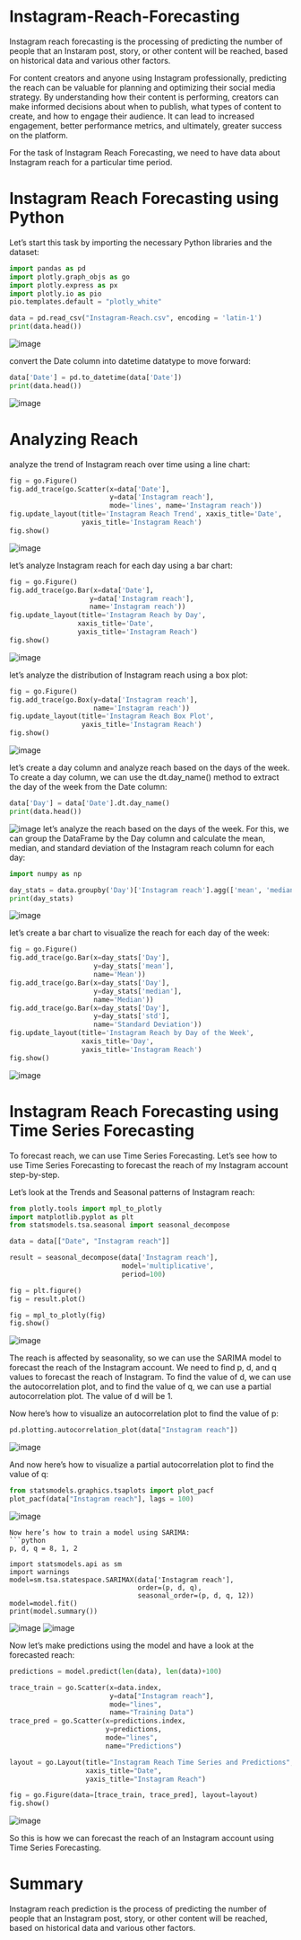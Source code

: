 # Instagram-Reach-Forecasting

Instagram reach forecasting is the processing of predicting the number of people that an
Instaram post, story, or other content will be reached, based on historical data and various other factors.

For content creators and anyone using Instagram professionally, predicting the reach can be valuable for planning and optimizing their social media strategy. By understanding how their 
content is performing, creators can make informed decisions about when to publish, what types 
of content to create, and how to engage their audience. It can lead to increased engagement,
better performance metrics, and ultimately, greater success on the platform.

For the task of Instagram Reach Forecasting, we need to have data about Instagram reach for a particular time period.

# Instagram Reach Forecasting using Python
Let’s start this task by importing the necessary Python libraries and the dataset:

```python
import pandas as pd
import plotly.graph_objs as go
import plotly.express as px
import plotly.io as pio
pio.templates.default = "plotly_white"

data = pd.read_csv("Instagram-Reach.csv", encoding = 'latin-1')
print(data.head())
```
![image](https://github.com/santhoshkrishnan30/Instagram-Reach-Forecasting/assets/145760700/103c660e-b2a6-48f8-a69a-5001d568a061)

convert the Date column into datetime datatype to move forward:
```python
data['Date'] = pd.to_datetime(data['Date'])
print(data.head())
```
![image](https://github.com/santhoshkrishnan30/Instagram-Reach-Forecasting/assets/145760700/b1df1c5e-95b0-4bf0-bfd4-d9aba3a7c3fb)

# Analyzing Reach

analyze the trend of Instagram reach over time using a line chart:

```python
fig = go.Figure()
fig.add_trace(go.Scatter(x=data['Date'], 
                         y=data['Instagram reach'], 
                         mode='lines', name='Instagram reach'))
fig.update_layout(title='Instagram Reach Trend', xaxis_title='Date', 
                  yaxis_title='Instagram Reach')
fig.show()
```
![image](https://github.com/santhoshkrishnan30/Instagram-Reach-Forecasting/assets/145760700/5d7b2b52-bb4f-4f41-853f-8e95de7ebef3)

 let’s analyze Instagram reach for each day using a bar chart:

 ```python
fig = go.Figure()
fig.add_trace(go.Bar(x=data['Date'], 
                     y=data['Instagram reach'], 
                     name='Instagram reach'))
fig.update_layout(title='Instagram Reach by Day', 
                  xaxis_title='Date', 
                  yaxis_title='Instagram Reach')
fig.show()
```
![image](https://github.com/santhoshkrishnan30/Instagram-Reach-Forecasting/assets/145760700/56d1c069-0656-4d91-b78d-8e6f4c3616e4)

let’s analyze the distribution of Instagram reach using a box plot:

```python
fig = go.Figure()
fig.add_trace(go.Box(y=data['Instagram reach'], 
                     name='Instagram reach'))
fig.update_layout(title='Instagram Reach Box Plot', 
                  yaxis_title='Instagram Reach')
fig.show()
```
![image](https://github.com/santhoshkrishnan30/Instagram-Reach-Forecasting/assets/145760700/96447a75-eac3-48b2-8022-77f10eca2e23)

let’s create a day column and analyze reach based on the days of the week. To create a day column, we can use the dt.day_name() method to extract the day of the week from the Date column:

```python
data['Day'] = data['Date'].dt.day_name()
print(data.head())
```
![image](https://github.com/santhoshkrishnan30/Instagram-Reach-Forecasting/assets/145760700/34de10b5-2bf0-411f-9662-190bfe146af4)
let’s analyze the reach based on the days of the week. For this, we can group the DataFrame by the Day column and calculate the mean, median, and standard deviation of the Instagram reach column for each day:

```python
import numpy as np

day_stats = data.groupby('Day')['Instagram reach'].agg(['mean', 'median', 'std']).reset_index()
print(day_stats)
```
![image](https://github.com/santhoshkrishnan30/Instagram-Reach-Forecasting/assets/145760700/94e27ca9-ba05-4155-88aa-cc3a29718f04)

let’s create a bar chart to visualize the reach for each day of the week:

```python
fig = go.Figure()
fig.add_trace(go.Bar(x=day_stats['Day'], 
                     y=day_stats['mean'], 
                     name='Mean'))
fig.add_trace(go.Bar(x=day_stats['Day'], 
                     y=day_stats['median'], 
                     name='Median'))
fig.add_trace(go.Bar(x=day_stats['Day'], 
                     y=day_stats['std'], 
                     name='Standard Deviation'))
fig.update_layout(title='Instagram Reach by Day of the Week',
                  xaxis_title='Day', 
                  yaxis_title='Instagram Reach')
fig.show()
```
![image](https://github.com/santhoshkrishnan30/Instagram-Reach-Forecasting/assets/145760700/ce1c75a5-346f-4720-82b6-147d48fd19cb)

# Instagram Reach Forecasting using Time Series Forecasting
To forecast reach, we can use Time Series Forecasting. Let’s see how to use Time Series Forecasting to forecast the reach of my Instagram account step-by-step.

Let’s look at the Trends and Seasonal patterns of Instagram reach:

```python
from plotly.tools import mpl_to_plotly
import matplotlib.pyplot as plt
from statsmodels.tsa.seasonal import seasonal_decompose

data = data[["Date", "Instagram reach"]]

result = seasonal_decompose(data['Instagram reach'], 
                            model='multiplicative', 
                            period=100)

fig = plt.figure()
fig = result.plot()

fig = mpl_to_plotly(fig)
fig.show()
```
![image](https://github.com/santhoshkrishnan30/Instagram-Reach-Forecasting/assets/145760700/cf10c40a-58b2-400a-9d60-6af43b8ea30c)

The reach is affected by seasonality, so we can use the SARIMA model to forecast the reach of the Instagram account. We need to find p, d, and q values to forecast the reach of Instagram. To find the value of d, we can use the autocorrelation plot, and to find the value of q, we can use a partial autocorrelation plot. The value of d will be 1. 

Now here’s how to visualize an autocorrelation plot to find the value of p:

```python
pd.plotting.autocorrelation_plot(data["Instagram reach"])
```
![image](https://github.com/santhoshkrishnan30/Instagram-Reach-Forecasting/assets/145760700/9d0d0b18-6297-487f-956b-07d5c6c9eb97)

And now here’s how to visualize a partial autocorrelation plot to find the value of q:

```python
from statsmodels.graphics.tsaplots import plot_pacf
plot_pacf(data["Instagram reach"], lags = 100)
```
![image](https://github.com/santhoshkrishnan30/Instagram-Reach-Forecasting/assets/145760700/2c8c12e3-f089-440e-83a2-a5c5f2651971)

```
Now here’s how to train a model using SARIMA:
```python
p, d, q = 8, 1, 2

import statsmodels.api as sm
import warnings
model=sm.tsa.statespace.SARIMAX(data['Instagram reach'],
                                order=(p, d, q),
                                seasonal_order=(p, d, q, 12))
model=model.fit()
print(model.summary())
```
![image](https://github.com/santhoshkrishnan30/Instagram-Reach-Forecasting/assets/145760700/36af5670-6cfd-4660-89b2-b99fb9ac158b)
![image](https://github.com/santhoshkrishnan30/Instagram-Reach-Forecasting/assets/145760700/bad7467a-e87d-4efa-88e0-0d27a58010ed)

Now let’s make predictions using the model and have a look at the forecasted reach:

```python
predictions = model.predict(len(data), len(data)+100)

trace_train = go.Scatter(x=data.index, 
                         y=data["Instagram reach"], 
                         mode="lines", 
                         name="Training Data")
trace_pred = go.Scatter(x=predictions.index, 
                        y=predictions, 
                        mode="lines", 
                        name="Predictions")

layout = go.Layout(title="Instagram Reach Time Series and Predictions", 
                   xaxis_title="Date", 
                   yaxis_title="Instagram Reach")

fig = go.Figure(data=[trace_train, trace_pred], layout=layout)
fig.show()
```
![image](https://github.com/santhoshkrishnan30/Instagram-Reach-Forecasting/assets/145760700/ccaaf21e-29fb-4374-9e8d-60353b913b9e)

So this is how we can forecast the reach of an Instagram account using Time Series Forecasting.

# Summary

Instagram reach prediction is the process of predicting the number of people that an Instagram post, story, or other content will be reached, based on historical data and various other factors.














